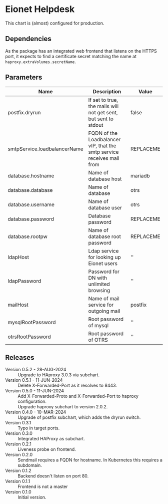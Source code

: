 # Eionet Helpdesk

This chart is (almost) configured for production.

## Dependencies

As the package has an integrated web frontend that listens on the HTTPS port, it
expects to find a certificate secret matching the name at `haproxy.extraVolumes.secretName`.

## Parameters

| Name | Description | Value |
| ---- | ----------- | ----- |
| postfix.dryrun | If set to true, the mails will not get sent, but sent to stdout | false |
| smtpService.loadbalancerName | FQDN of the Loadbalancer vIP, that the smtp service receives mail from | REPLACEME |
| database.hostname | Name of database host | mariadb |
| database.database | Name of database | otrs |
| database.username | Name of database user | otrs |
| database.password | Database password | REPLACEME |
| database.rootpw | Name of database root password | REPLACEME |
| ldapHost | Ldap service for looking up Eionet users| '' |
| ldapPassword | Password for DN with unlimited browsing | '' |
| mailHost | Name of mail service for outgoing mail | postfix |
| mysqlRootPassword | Root password of mysql | '' |
| otrsRootPassword | Root password of OTRS | '' |

## Releases

<dl>

  <dt>Version 0.5.2 - 28-AUG-2024</dt>
  <dd>Upgrade to HAproxy 3.0.3 via subchart.</dd>

  <dt>Version 0.5.1 - 11-JUN-2024</dt>
  <dd>Delete X-Forwarded-Port as it resolves to 8443.</dd>

  <dt>Version 0.5.0 - 11-JUN-2024</dt>
  <dd>Add X-Forwarded-Proto and X-Forwarded-Port to haproxy configuration.</dd>
  <dd>Upgrade haproxy subchart to version 2.0.2.</dd>

  <dt>Version 0.4.0 - 10-MAR-2024</dt>
  <dd>Upgrade of postfix subchart, which adds the dryrun switch.</dd>

  <dt>Version 0.3.1</dt>
  <dd>Typo in target ports.</dd>

  <dt>Version 0.3.0</dt>
  <dd>Integrated HAProxy as subchart.</dd>

  <dt>Version 0.2.1</dt>
  <dd>Liveness probe on frontend.</dd>

  <dt>Version 0.2.0</dt>
  <dd>Sendmail requires a FQDN for hostname. In Kubernetes this requires a subdomain.</dd>

  <dt>Version 0.1.2</dt>
  <dd>Backend doesn't listen on port 80.</dd>

  <dt>Version 0.1.1</dt>
  <dd>Frontend is not a master</dd>

  <dt>Version 0.1.0</dt>
  <dd>Initial version.</dd>

</dl>

